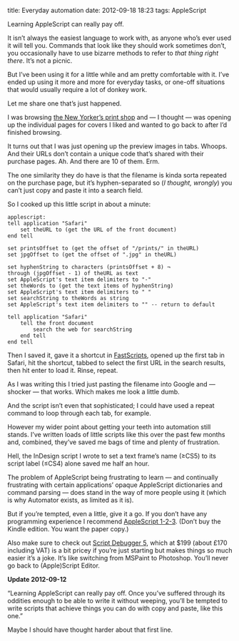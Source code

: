 title: Everyday automation
date: 2012-09-18 18:23
tags: AppleScript

Learning AppleScript can really pay off.

It isn’t always the easiest language to work with, as anyone who’s ever used it will tell you. Commands that look like they should work sometimes don’t, you occasionally have to use bizarre methods to refer to *that thing right there*. It’s not a picnic.

But I’ve been using it for a little while and am pretty comfortable with it. I’ve ended up using it more and more for everyday tasks, or one-off situations that would usually require a lot of donkey work.

Let me share one that’s just happened.

I was browsing [the New Yorker’s print shop][nwykr] and — I thought — was opening up the individual pages for covers I liked and wanted to go back to after I’d finished browsing.

It turns out that I was just opening up the preview images in tabs. Whoops. And their URLs don’t contain a unique code that’s shared with their purchase pages. Ah. And there are 10 of them. Erm.

The one similarity they do have is that the filename is kinda sorta repeated on the purchase page, but it’s hyphen-separated so (*I thought, wrongly*) you can’t just copy and paste it into a search field.

So I cooked up this little script in about a minute:

    applescript:
    tell application "Safari"
        set theURL to (get the URL of the front document)
    end tell

    set printsOffset to (get the offset of "/prints/" in theURL)
    set jpgOffset to (get the offset of ".jpg" in theURL)

    set hyphenString to characters (printsOffset + 8) ¬
    through (jpgOffset - 1) of theURL as text
    set AppleScript's text item delimiters to "-"
    set theWords to (get the text items of hyphenString)
    set AppleScript's text item delimiters to " "
    set searchString to theWords as string
    set AppleScript's text item delimiters to "" -- return to default

    tell application "Safari"
        tell the front document
            search the web for searchString
        end tell
    end tell

Then I saved it, gave it a shortcut in [FastScripts][fs], opened up the first tab in Safari, hit the shortcut, tabbed to select the first URL in the search results, then hit enter to load it. Rinse, repeat.

As I was writing this I tried just pasting the filename into Google and — shocker — that works. Which makes me look a little dumb.

And the script isn’t even that sophisticated; I could have used a repeat command to loop through each tab, for example.

However my wider point about getting your teeth into automation still stands. I’ve written loads of little scripts like this over the past few months and, combined, they’ve saved me bags of time and plenty of frustration.

Hell, the InDesign script I wrote to set a text frame’s name (≥CS5) to its script label (≤CS4) alone saved me half an hour.

The problem of AppleScript being frustrating to learn — and continually frustrating with certain applications’ opaque AppleScript dictionaries and command parsing — does stand in the way of more people using it (which is why Automator exists, as limited as it is).

But if you’re tempted, even a little, give it a go. If you don’t have any programming experience I recommend [AppleScript 1-2-3][a123]. (Don’t buy the Kindle edition. You want the paper copy.)

Also make sure to check out [Script Debugger 5][sd5], which at $199 (about £170 including VAT) is a bit pricey if you’re just starting but makes things so much easier it’s a joke. It’s like switching from MSPaint to Photoshop. You’ll never go back to (Apple)Script Editor.

<div class="flag">
  <p><strong>Update 2012-09-12</p></strong>
  <p>“Learning AppleScript can really pay off. Once you’ve suffered through its oddities enough to be able to write it without weeping, you’ll be tempted to write scripts that achieve things you can do with copy and paste, like this one.”</p>
  <p>Maybe I should have thought harder about that first line.</p>
</div>

[nwykr]:    http://www.condenaststore.com/-se/newyorkerstore.htm
[fs]:   http://www.red-sweater.com/fastscripts/
[a123]: http://www.amazon.co.uk/AppleScript-1-2-3-Self-Paced-Learning-Training/dp/0321149319/ref=sr_1_1?ie=UTF8&qid=1347986804&sr=8-1
[sd5]:  http://www.latenightsw.com
